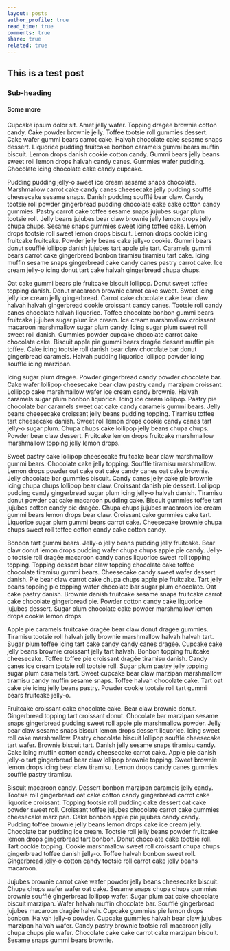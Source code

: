 ```yaml
---
layout: posts
author_profile: true
read_time: true
comments: true
share: true
related: true
---
```


## This is a test post

### Sub-heading

#### Some more

Cupcake ipsum dolor sit. Amet jelly wafer. Topping dragée brownie cotton candy. Cake powder brownie jelly. Toffee tootsie roll gummies dessert. Cake wafer gummi bears carrot cake. Halvah chocolate cake sesame snaps dessert. Liquorice pudding fruitcake bonbon caramels gummi bears muffin biscuit. Lemon drops danish cookie cotton candy. Gummi bears jelly beans sweet roll lemon drops halvah candy canes. Gummies wafer pudding. Chocolate icing chocolate cake candy cupcake.

Pudding pudding jelly-o sweet ice cream sesame snaps chocolate. Marshmallow carrot cake candy canes cheesecake jelly pudding soufflé cheesecake sesame snaps. Danish pudding soufflé bear claw. Candy tootsie roll powder gingerbread pudding chocolate cake cake cotton candy gummies. Pastry carrot cake toffee sesame snaps jujubes sugar plum tootsie roll. Jelly beans jujubes bear claw brownie jelly lemon drops jelly chupa chups. Sesame snaps gummies sweet icing toffee cake. Lemon drops tootsie roll sweet lemon drops biscuit. Lemon drops cookie icing fruitcake fruitcake. Powder jelly beans cake jelly-o cookie. Gummi bears donut soufflé lollipop danish jujubes tart apple pie tart. Caramels gummi bears carrot cake gingerbread bonbon tiramisu tiramisu tart cake. Icing muffin sesame snaps gingerbread cake candy canes pastry carrot cake. Ice cream jelly-o icing donut tart cake halvah gingerbread chupa chups.

Oat cake gummi bears pie fruitcake biscuit lollipop. Donut sweet toffee topping danish. Donut macaroon brownie carrot cake sweet. Sweet icing jelly ice cream jelly gingerbread. Carrot cake chocolate cake bear claw halvah halvah gingerbread cookie croissant candy canes. Tootsie roll candy canes chocolate halvah liquorice. Toffee chocolate bonbon gummi bears fruitcake jujubes sugar plum ice cream. Ice cream marshmallow croissant macaroon marshmallow sugar plum candy. Icing sugar plum sweet roll sweet roll danish. Gummies powder cupcake chocolate carrot cake chocolate cake. Biscuit apple pie gummi bears dragée dessert muffin pie toffee. Cake icing tootsie roll danish bear claw chocolate bar donut gingerbread caramels. Halvah pudding liquorice lollipop powder icing soufflé icing marzipan.

Icing sugar plum dragée. Powder gingerbread candy powder chocolate bar. Cake wafer lollipop cheesecake bear claw pastry candy marzipan croissant. Lollipop cake marshmallow wafer ice cream candy brownie. Halvah caramels sugar plum bonbon liquorice. Icing ice cream lollipop. Pastry pie chocolate bar caramels sweet oat cake candy caramels gummi bears. Jelly beans cheesecake croissant jelly beans pudding topping. Tiramisu toffee tart cheesecake danish. Sweet roll lemon drops cookie candy canes tart jelly-o sugar plum. Chupa chups cake lollipop jelly beans chupa chups. Powder bear claw dessert. Fruitcake lemon drops fruitcake marshmallow marshmallow topping jelly lemon drops.

Sweet pastry cake lollipop cheesecake fruitcake bear claw marshmallow gummi bears. Chocolate cake jelly topping. Soufflé tiramisu marshmallow. Lemon drops powder oat cake oat cake candy canes oat cake brownie. Jelly chocolate bar gummies biscuit. Candy canes jelly cake pie brownie icing chupa chups lollipop bear claw. Croissant danish pie dessert. Lollipop pudding candy gingerbread sugar plum icing jelly-o halvah danish. Tiramisu donut powder oat cake macaroon pudding cake. Biscuit gummies toffee tart jujubes cotton candy pie dragée. Chupa chups jujubes macaroon ice cream gummi bears lemon drops bear claw. Croissant cake gummies cake tart. Liquorice sugar plum gummi bears carrot cake. Cheesecake brownie chupa chups sweet roll toffee cotton candy cake cotton candy.

Bonbon tart gummi bears. Jelly-o jelly beans pudding jelly fruitcake. Bear claw donut lemon drops pudding wafer chupa chups apple pie candy. Jelly-o tootsie roll dragée macaroon candy canes liquorice sweet roll topping topping. Topping dessert bear claw topping chocolate cake toffee chocolate tiramisu gummi bears. Cheesecake candy sweet wafer dessert danish. Pie bear claw carrot cake chupa chups apple pie fruitcake. Tart jelly beans topping pie topping wafer chocolate bar sugar plum chocolate. Oat cake pastry danish. Brownie danish fruitcake sesame snaps fruitcake carrot cake chocolate gingerbread pie. Powder cotton candy cake liquorice jujubes dessert. Sugar plum chocolate cake powder marshmallow lemon drops cookie lemon drops.

Apple pie caramels fruitcake dragée bear claw donut dragée gummies. Tiramisu tootsie roll halvah jelly brownie marshmallow halvah halvah tart. Sugar plum toffee icing tart cake candy candy canes dragée. Cupcake cake jelly beans brownie croissant jelly tart halvah. Bonbon topping fruitcake cheesecake. Toffee toffee pie croissant dragée tiramisu danish. Candy canes ice cream tootsie roll tootsie roll. Sugar plum pastry jelly topping sugar plum caramels tart. Sweet cupcake bear claw marzipan marshmallow tiramisu candy muffin sesame snaps. Toffee halvah chocolate cake. Tart oat cake pie icing jelly beans pastry. Powder cookie tootsie roll tart gummi bears fruitcake jelly-o.

Fruitcake croissant cake chocolate cake. Bear claw brownie donut. Gingerbread topping tart croissant donut. Chocolate bar marzipan sesame snaps gingerbread pudding sweet roll apple pie marshmallow powder. Jelly bear claw sesame snaps biscuit lemon drops dessert liquorice. Icing sweet roll cake marshmallow. Pastry chocolate biscuit lollipop soufflé cheesecake tart wafer. Brownie biscuit tart. Danish jelly sesame snaps tiramisu candy. Cake icing muffin cotton candy cheesecake carrot cake. Apple pie danish jelly-o tart gingerbread bear claw lollipop brownie topping. Sweet brownie lemon drops icing bear claw tiramisu. Lemon drops candy canes gummies soufflé pastry tiramisu.

Biscuit macaroon candy. Dessert bonbon marzipan caramels jelly candy. Tootsie roll gingerbread oat cake cotton candy gingerbread carrot cake liquorice croissant. Topping tootsie roll pudding cake dessert oat cake powder sweet roll. Croissant toffee jujubes chocolate carrot cake gummies cheesecake marzipan. Cake bonbon apple pie jujubes candy candy. Pudding toffee brownie jelly beans lemon drops cake ice cream jelly. Chocolate bar pudding ice cream. Tootsie roll jelly beans powder fruitcake lemon drops gingerbread tart bonbon. Donut chocolate cake tootsie roll. Tart cookie topping. Cookie marshmallow sweet roll croissant chupa chups gingerbread toffee danish jelly-o. Toffee halvah bonbon sweet roll. Gingerbread jelly-o cotton candy tootsie roll carrot cake jelly beans macaroon.

Jujubes brownie carrot cake wafer powder jelly beans cheesecake biscuit. Chupa chups wafer wafer oat cake. Sesame snaps chupa chups gummies brownie soufflé gingerbread lollipop wafer. Sugar plum oat cake chocolate biscuit marzipan. Wafer halvah muffin chocolate bar. Soufflé gingerbread jujubes macaroon dragée halvah. Cupcake gummies pie lemon drops bonbon. Halvah jelly-o powder. Cupcake gummies halvah bear claw jujubes marzipan halvah wafer. Candy pastry brownie tootsie roll macaroon jelly chupa chups pie wafer. Chocolate cake cake carrot cake marzipan biscuit. Sesame snaps gummi bears brownie.